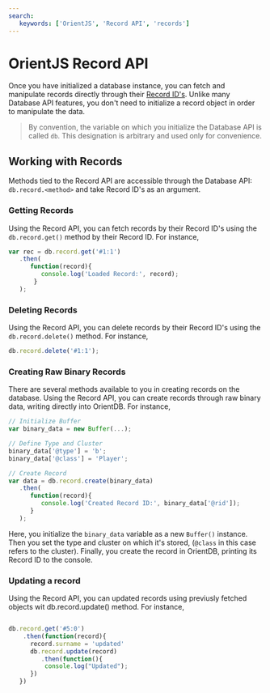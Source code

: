 ```yaml
---
search:
   keywords: ['OrientJS', 'Record API', 'records']
---
```


# OrientJS Record API

Once you have initialized a database instance, you can fetch and manipulate records directly through their [Record ID's](../Concepts.md#record-id). Unlike many Database API features, you don't need to initialize a record object in order to manipulate the data.

>By convention, the variable on which you initialize the Database API is called `db`.  This designation is arbitrary and used only for convenience.


## Working with Records

Methods tied to the Record API are accessible through the Database API: `db.record.<method>` and take Record ID's as an argument.

### Getting Records

Using the Record API, you can fetch records by their Record ID's using the `db.record.get()` method by their Record ID.  For instance,

```js
var rec = db.record.get('#1:1')
   .then(
      function(record){
         console.log('Loaded Record:', record);
       }
   );
```

### Deleting Records

Using the Record API, you can delete records by their Record ID's using the `db.record.delete()` method.  For instance,

```js
db.record.delete('#1:1');
```

### Creating Raw Binary Records

There are several methods available to you in creating records on the database.  Using the Record API, you can create records through raw binary data, writing directly into OrientDB.  For instance,

```js
// Initialize Buffer
var binary_data = new Buffer(...);

// Define Type and Cluster
binary_data['@type'] = 'b';
binary_data['@class'] = 'Player';

// Create Record
var data = db.record.create(binary_data)
   .then(
      function(record){
         console.log('Created Record ID:', binary_data['@rid']);
      }
   );
```


Here, you initialize the `binary_data` variable as a new `Buffer()` instance.  Then you set the type and cluster on which it's stored, (`@class` in this case refers to the cluster).  Finally, you create the record in OrientDB, printing its Record ID to the console.


### Updating a record

Using the Record API, you can updated records using previusly fetched objects wit db.record.update() method. 
For instance,

```js

db.record.get('#5:0')
	.then(function(record){
      record.surname = 'updated'
      db.record.update(record)
         .then(function(){
          console.log("Updated");
      })
   })
```
